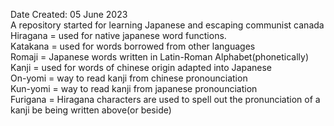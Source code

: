 Date Created: 05 June 2023</br>
A repository started for learning Japanese and escaping communist canada</br>
Hiragana = used for native japanese word functions. </br>
Katakana = used for words borrowed from other languages </br>
Romaji = Japanese words written in Latin-Roman Alphabet(phonetically) </br>
Kanji = used for words of chinese origin adapted into Japanese </br>
  On-yomi = way to read kanji from chinese pronounciation </br>
  Kun-yomi = way to read kanji from japanese pronounciation </br>
Furigana = Hiragana characters are used to spell out the pronunciation of a kanji be being written above(or beside)
